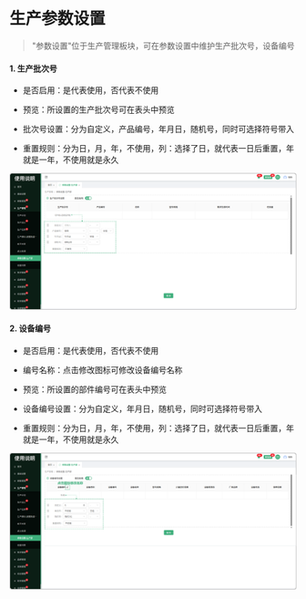 # 生产参数设置

> "参数设置"位于生产管理板块，可在参数设置中维护生产批次号，设备编号

#### 1. 生产批次号

* 是否启用：是代表使用，否代表不使用

* 预览：所设置的生产批次号可在表头中预览

* 批次号设置：分为自定义，产品编号，年月日，随机号，同时可选择符号带入

* 重置规则：分为日，月，年，不使用，列：选择了日，就代表一日后重置，年就是一年，不使用就是永久

![如图所示](../file/sc-scpch.png)


#### 2. 设备编号

* 是否启用：是代表使用，否代表不使用

* 编号名称：点击修改图标可修改设备编号名称   

* 预览：所设置的部件编号可在表头中预览

* 设备编号设置：分为自定义，年月日，随机号，同时可选择符号带入

* 重置规则：分为日，月，年，不使用，列：选择了日，就代表一日后重置，年就是一年，不使用就是永久

![如图所示](../file/sc-sbbh.png)

